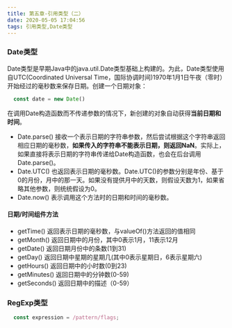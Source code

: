 ```yaml
---
title: 第五章-引用类型（二）
date: 2020-05-05 17:04:56
tags: 引用类型,Date类型
---
```

### Date类型
Date类型是早期Java中的java.util.Date类型基础上构建的。为此，Date类型使用自UTC(Coordinated Universal Time，国际协调时间)1970年1月1日午夜（零时）开始经过的毫秒数来保存日期。创建一个日期对象：
```javascript
  const date = new Date()
```
在调用Date构造函数而不传递参数的情况下，新创建的对象自动获得**当前日期和时间**。
<!-- more -->
- Date.parse() 接收一个表示日期的字符串参数，然后尝试根据这个字符串返回相应日期的毫秒数，**如果传入的字符串不能表示日期，则返回NaN**。实际上，如果直接将表示日期的字符串传递给Date构造函数，也会在后台调用Date.parse()。
- Date.UTC() 也返回表示日期的毫秒数。Date.UTC()的参数分别是年份、基于0的月份，月中的那一天。如果没有提供月中的天数，则假设天数为1，如果省略其他参数，则统统假设为0。
- Date.now() 表示调用这个方法时的日期和时间的毫秒数。
#### 日期/时间组件方法
- getTime() 返回表示日期的毫秒数，与valueOf()方法返回的值相同
- getMonth() 返回日期中的月份，其中0表示1月，11表示12月
- getDate() 返回日期月份中的条数(1到31)
- getDay() 返回日期中星期的星期几(其中0表示星期日，6表示星期六)
- getHours() 返回日期中的小时数(0到23)
- getMinutes() 返回日期中的分钟数(0-59)
- getSeconds() 返回日期中的描述（0-59）
### RegExp类型
```javascript
  const expression = /pattern/flags;
```

